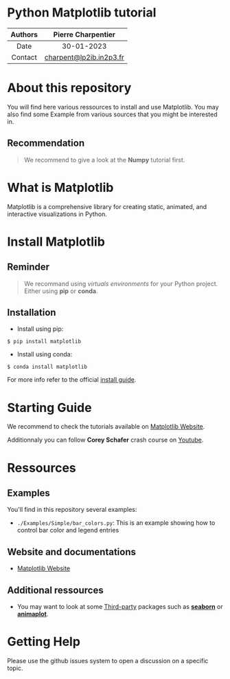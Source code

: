 Python Matplotlib tutorial
==========================

|Authors| Pierre Charpentier|
|:---:|:---:|
|Date| 30-01-2023|
|Contact| charpent@lp2ib.in2p3.fr|

About this repository
=====================

You will find here various ressources to install and use Matplotlib.
You may also find some Example from various sources that you might be interested in.

Recommendation
--------------

>We recommend to give a look at the **Numpy** tutorial first.

What is Matplotlib
==================

Matplotlib is a comprehensive library for creating static, animated, and interactive visualizations in Python.

Install Matplotlib
==================

Reminder
--------
>We recommand using _virtuals environments_ for your Python project. Either using **pip** or **conda**.

Installation
------------
- Install using pip:

`$ pip install matplotlib`

- Install using conda:

`$ conda install matplotlib`

For more info refer to the official [install guide](https://matplotlib.org/stable/users/installing/index.html).

Starting Guide
==============

We recommend to check the tutorials available on [Matplotlib Website](https://matplotlib.org/stable/tutorials/index.html).

Additionnaly you can follow **Corey Schafer** crash course on [Youtube](https://www.youtube.com/playlist?list=PL-osiE80TeTvipOqomVEeZ1HRrcEvtZB_).

Ressources
==========

Examples
--------

You'll find in this repository several examples:
* `./Examples/Simple/bar_colors.py`: This is an example showing how to control bar color and legend entries

Website and documentations
--------------------------

* [Matplotlib Website](https://matplotlib.org/stable/index.html)

Additional ressources
---------------------

* You may want to look at some [Third-party](https://matplotlib.org/mpl-third-party/) packages such as [**seaborn**](https://seaborn.pydata.org) or [**animaplot**](https://animatplot.readthedocs.io/en/stable/).

Getting Help
============

Please use the github issues system to open a discussion on a specific topic.
